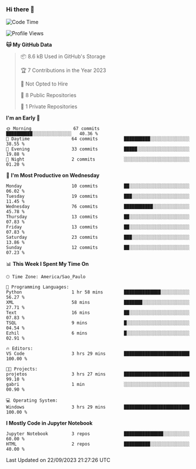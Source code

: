 ### Hi there 👋

<!--
**igabriel-gb/igabriel-gb** is a ✨ _special_ ✨ repository because its `README.md` (this file) appears on your GitHub profile.

Here are some ideas to get you started:

- 🔭 I’m currently working on ...
- 🌱 I’m currently learning ...
- 👯 I’m looking to collaborate on ...
- 🤔 I’m looking for help with ...
- 💬 Ask me about ...
- 📫 How to reach me: ...
- 😄 Pronouns: ...
- ⚡ Fun fact: ...
-->

<!--START_SECTION:waka-->
![Code Time](http://img.shields.io/badge/Code%20Time-174%20hrs%2032%20mins-blue)

![Profile Views](http://img.shields.io/badge/Profile%20Views-2-blue)

**🐱 My GitHub Data** 

> 📦 8.6 kB Used in GitHub's Storage 
 > 
> 🏆 7 Contributions in the Year 2023
 > 
> 🚫 Not Opted to Hire
 > 
> 📜 8 Public Repositories 
 > 
> 🔑 1 Private Repositories 
 > 
**I'm an Early 🐤** 

```text
🌞 Morning                67 commits          ██████████░░░░░░░░░░░░░░░   40.36 % 
🌆 Daytime                64 commits          ██████████░░░░░░░░░░░░░░░   38.55 % 
🌃 Evening                33 commits          █████░░░░░░░░░░░░░░░░░░░░   19.88 % 
🌙 Night                  2 commits           ░░░░░░░░░░░░░░░░░░░░░░░░░   01.20 % 
```
📅 **I'm Most Productive on Wednesday** 

```text
Monday                   10 commits          ██░░░░░░░░░░░░░░░░░░░░░░░   06.02 % 
Tuesday                  19 commits          ███░░░░░░░░░░░░░░░░░░░░░░   11.45 % 
Wednesday                76 commits          ███████████░░░░░░░░░░░░░░   45.78 % 
Thursday                 13 commits          ██░░░░░░░░░░░░░░░░░░░░░░░   07.83 % 
Friday                   13 commits          ██░░░░░░░░░░░░░░░░░░░░░░░   07.83 % 
Saturday                 23 commits          ███░░░░░░░░░░░░░░░░░░░░░░   13.86 % 
Sunday                   12 commits          ██░░░░░░░░░░░░░░░░░░░░░░░   07.23 % 
```


📊 **This Week I Spent My Time On** 

```text
🕑︎ Time Zone: America/Sao_Paulo

💬 Programming Languages: 
Python                   1 hr 58 mins        ██████████████░░░░░░░░░░░   56.27 % 
XML                      58 mins             ███████░░░░░░░░░░░░░░░░░░   27.71 % 
Text                     16 mins             ██░░░░░░░░░░░░░░░░░░░░░░░   07.83 % 
TSQL                     9 mins              █░░░░░░░░░░░░░░░░░░░░░░░░   04.54 % 
Ezhil                    6 mins              █░░░░░░░░░░░░░░░░░░░░░░░░   02.91 % 

🔥 Editors: 
VS Code                  3 hrs 29 mins       █████████████████████████   100.00 % 

🐱‍💻 Projects: 
projetos                 3 hrs 27 mins       █████████████████████████   99.10 % 
gabri                    1 min               ░░░░░░░░░░░░░░░░░░░░░░░░░   00.90 % 

💻 Operating System: 
Windows                  3 hrs 29 mins       █████████████████████████   100.00 % 
```

**I Mostly Code in Jupyter Notebook** 

```text
Jupyter Notebook         3 repos             ███████████████░░░░░░░░░░   60.00 % 
HTML                     2 repos             ██████████░░░░░░░░░░░░░░░   40.00 % 
```




 Last Updated on 22/09/2023 21:27:26 UTC
<!--END_SECTION:waka-->
